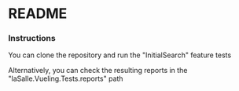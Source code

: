 ﻿# README

### Instructions

You can clone the repository and run the "InitialSearch" feature tests

Alternatively, you can check the resulting reports in the "laSalle.Vueling.Tests.reports" path